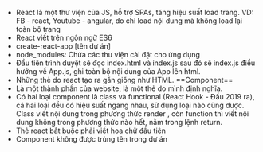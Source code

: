 - React là một thư viện của JS, hỗ trợ SPAs, tăng hiệu suất load trang. VD: FB - react, Youtube - angular, do chỉ load nội dung mà không load lại toàn bộ trang
- React viết trên ngôn ngữ ES6
- create-react-app [tên dự án]
- node_modules:  Chứa các thư viện cài đặt cho ứng dụng
- Đầu tiên trình duyệt sẽ đọc index.html và index.js sau đó sẽ index.js điều hướng về App.js, ghi toàn bộ nội dung của App lên html.
- Những thẻ do react tạo ra gần giống như HTML. 
==Component==
- Là một thành phần của website, là một thẻ do mình định nghĩa.
- Có hai loại component là class và functional (React Hook - Đầu 2019 ra), cả hai loại đều có hiệu suất ngang nhau, sử dụng loại nào cũng được. Class viết nội dung trong phương thức render , còn function thì viết nội dung không trong phương thức nào hết, nằm trong lệnh return.
- Thẻ react bắt buộc phải viết hoa chữ đầu tiên
- Component không được trùng tên trong dự án